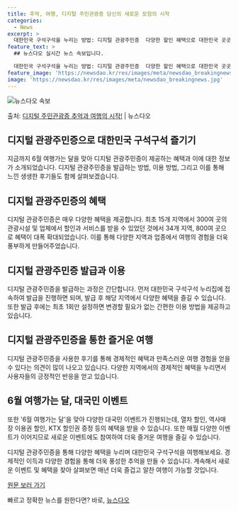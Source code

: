 ```yaml
---
title: 추억, 여행, 디지털 주민관광증 당신의 새로운 모험의 시작
categories:
  - News
excerpt: >
  대한민국 구석구석을 누리는 방법: 디지털 관광주민증  다양한 할인 혜택으로 대한민국 곳곳을 여행하는 가장 좋…
feature_text: >
  ## 뉴스다오 실시간 뉴스 속보입니다.

  대한민국 구석구석을 누리는 방법: 디지털 관광주민증  다양한 할인 혜택으로 대한민국 곳곳을 여행하는 가장 좋…
feature_image: 'https://newsdao.kr/res/images/meta/newsdao_breakingnews.jpg'
image: 'https://newsdao.kr/res/images/meta/newsdao_breakingnews.jpg'
---
```


![뉴스다오 속보](https://newsdao.kr/res/images/meta/newsdao_breakingnews.jpg)

<p>출처: <a href="https://newsdao.kr/4123" rel="dofollow">디지털 주민관광증 추억과 여행의 시작!</a> | 뉴스다오</p>

## 디지털 관광주민증으로 대한민국 구석구석 즐기기

지금까지 6월 여행가는 달을 맞아 디지털 관광주민증이 제공하는 혜택과 이에 대한 정보가 소개되었습니다. 디지털 관광주민증을 발급하는 방법, 이용 방법, 그리고 이를 통해 느낀 생생한 후기들도 함께 살펴보겠습니다.

## 디지털 관광주민증의 혜택

디지털 관광주민증은 매우 다양한 혜택을 제공합니다. 최초 15개 지역에서 300여 곳의 관광시설 및 업체에서 할인과 서비스를 받을 수 있었던 것에서 34개 지역, 800여 곳으로 혜택이 대폭 확대되었습니다. 이를 통해 다양한 지역과 업종에서 여행의 경험을 더욱 풍부하게 만들어주었습니다.

## 디지털 관광주민증 발급과 이용

디지털 관광주민증을 발급하는 과정은 간단합니다. 먼저 대한민국 구석구석 누리집에 접속하여 발급을 진행하면 되며, 발급 후 해당 지역에서 다양한 혜택을 즐길 수 있습니다. 또한 발급 후에는 최초 1회만 설정하면 변경할 필요가 없는 간편한 이용 방법을 제공하고 있습니다.

## 디지털 관광주민증을 통한 즐거운 여행

디지털 관광주민증을 사용한 후기를 통해 경제적인 혜택과 만족스러운 여행 경험을 얻을 수 있다는 의견이 많이 나오고 있습니다. 다양한 지역에서의 경제적인 혜택을 누리면서 사용자들의 긍정적인 반응을 얻고 있습니다.

## 6월 여행가는 달, 대국민 이벤트

또한 '6월 여행가는 달'을 맞아 다양한 대국민 이벤트가 진행되는데, 열차 할인, 역사매장 이용권 할인, KTX 할인권 증정 등의 혜택을 받을 수 있습니다. 또한 매월 다양한 이벤트가 이어지므로 새로운 이벤트에도 참여하여 더욱 즐거운 여행을 즐길 수 있습니다.

디지털 관광주민증을 통해 다양한 혜택을 누리며 대한민국 구석구석을 여행해보세요. 경제적인 이득과 다양한 경험을 통해 더욱 풍성한 추억을 만들 수 있습니다. 계속해서 새로운 이벤트 및 혜택을 찾아 살펴보면 매년 더욱 즐겁고 알찬 여행이 가능할 것입니다.

[원문 보러 가기](https://newsdao.kr/4123)<p>빠르고 정확한 뉴스를 원한다면? 바로, <a href="https://newsdao.kr" rel="dofollow">뉴스다오</a></p>


